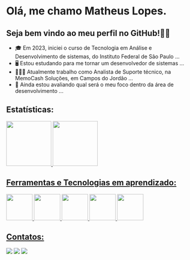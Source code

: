 # Olá, me chamo Matheus Lopes.
## Seja bem vindo ao meu perfil no GitHub!👋😁

- 🎓 Em 2023, iniciei o curso de Tecnologia em Análise e Desenvolvimento de sistemas, do Instituto Federal de São Paulo ...
- 🖥️ Estou estudando para me tornar um desenvolvedor de sistemas ...
- 🧑🏻‍💼 Atualmente trabalho como Analista de Suporte técnico, na MemoCash Soluções, em Campos do Jordão ...
- 🤔 Ainda estou avaliando qual será o meu foco dentro da área de desenvolvimento ...

## Estatísticas:

<div>
  <a href="https://github.com/Lopes-Math">
  <img loading="lazy" height="120em" src="https://github-readme-stats.vercel.app/api/top-langs/?username=Lopes-Math&layout=compact&langs_count=7&theme=dracula"/>
  <img loading="lazy" height="120em" src="https://github-readme-stats.vercel.app/api?username=Lopes-Math&show_icons=true&theme=dracula&include_all_commits=true&count_private=true"/>
</div>

## Ferramentas e Tecnologias em aprendizado:

<div>
  <img src="https://cdn.jsdelivr.net/gh/devicons/devicon@latest/icons/html5/html5-original-wordmark.svg" style="height: 70px; width: 70px"/>
  <img src="https://cdn.jsdelivr.net/gh/devicons/devicon@latest/icons/css3/css3-original-wordmark.svg" style="height: 70px; width: 70px"/>
  <img src="https://cdn.jsdelivr.net/gh/devicons/devicon@latest/icons/javascript/javascript-original.svg" style="height: 70px; width: 70px"/>
  <img src="https://cdn.jsdelivr.net/gh/devicons/devicon@latest/icons/php/php-original.svg" style="height: 70px; width: 70px"/>
  <img src="https://cdn.jsdelivr.net/gh/devicons/devicon@latest/icons/cplusplus/cplusplus-original.svg" style="height: 70px; width: 70px"/>
</div>

## Contatos:

<div>
  <a href="https://www.linkedin.com/in/matheus-lopes-de-oliveira-a01288258" target="_blank"><img loading="lazy" src="https://img.shields.io/badge/-LinkedIn-%230077B5?style=for-the-badge&logo=linkedin&logoColor=white" target="_blank"></a>   
  <a href = "lopesmathdev@gmail.com"><img loading="lazy" src="https://img.shields.io/badge/Gmail-D14836?style=for-the-badge&logo=gmail&logoColor=white" target="_blank"></a>
  <a href="https://instagram.com/m_lopesss_" target="_blank"><img loading="lazy" src="https://img.shields.io/badge/-Instagram-%23E4405F?style=for-the-badge&logo=instagram&logoColor=white" target="_blank"></a>
</div>
